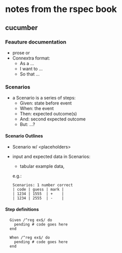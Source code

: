 # notes from the rspec book

## cucumber

### Feauture documentation

  - prose or
  - Connextra format:
    - As a ...
    - I want to ...
    - So that ...

### Scenarios

- a Scenario is a series of steps:
  - Given: state before event
  - When: the event
  - Then: expected outcome(s)
  - And: second expected outcome
  - But: ...?

#### Scenario Outlines
- Scenario w/ &lt;placeholders&gt;
- input and expected data in Scenarios:
  - tabular example data,

  e.g.:

      Scenarios: 1 number correct
      | code | guess | mark |
      | 1234 | 1555  | +    |
      | 1234 | 2555  | -    |

#### Step definitions

      Given /^reg ex$/ do
        pending # code goes here
      end

      When /^reg ex$/ do
        pending # code goes here
      end

